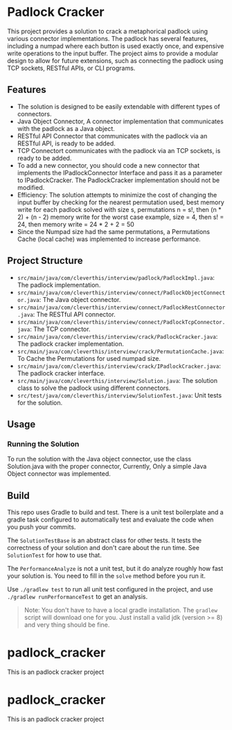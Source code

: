 # Padlock Cracker

This project provides a solution to crack a metaphorical padlock using various connector implementations. The padlock has several features, including a numpad where each button is used exactly once, and expensive write operations to the input buffer. The project aims to provide a modular design to allow for future extensions, such as connecting the padlock using TCP sockets, RESTful APIs, or CLI programs.

## Features

- The solution is designed to be easily extendable with different types of connectors.
- Java Object Connector, A connector implementation that communicates with the padlock as a Java object.
- RESTful API Connector that communicates with the padlock via an RESTful API, is ready to be added.
- TCP Connectort communicates with the padlock via an TCP sockets, is ready to be added.
- To add a new connector, you should code a new connector that implements the IPadlockConnector Interface and pass it as a parameter to IPadlockCracker. The PadlockCracker implementation should not be modified.
- Efficiency: The solution attempts to minimize the cost of changing the input buffer by checking for the nearest permutation used,
   best memory write for each padlock solved with size s, permutations n = s!, then (n * 2) + (n - 2) memory write for the worst case
     example, size = 4, then s! = 24, then memory write = 24 * 2 + 2 = 50
- Since the Numpad size had the same permutations, a Permutations Cache (local cache) was implemented to increase performance.

## Project Structure

- `src/main/java/com/cleverthis/interview/padlock/PadlockImpl.java`: The padlock implementation.
- `src/main/java/com/cleverthis/interview/connect/PadlockObjectConnector.java`: The Java object connector.
- `src/main/java/com/cleverthis/interview/connect/PadlockRestConnector.java`: The RESTful API connector.
- `src/main/java/com/cleverthis/interview/connect/PadlockTcpConnector.java`: The TCP connector.
- `src/main/java/com/cleverthis/interview/crack/PadlockCracker.java`: The padlock cracker implementation.
- `src/main/java/com/cleverthis/interview/crack/PermutationCache.java`: To Cache the Permutations for used numpad size.
- `src/main/java/com/cleverthis/interview/crack/IPadlockCracker.java`: The padlock cracker interface.
- `src/main/java/com/cleverthis/interview/Solution.java`: The solution class to solve the padlock using different connectors.
- `src/test/java/com/cleverthis/interview/SolutionTest.java`: Unit tests for the solution.

## Usage

### Running the Solution

To run the solution with the Java object connector, use the class Solution.java with the proper connector, Currently, Only a simple Java Object connector was implemented.


## Build

This repo uses Gradle to build and test.
There is a unit test boilerplate and a gradle task configured to
automatically test and evaluate the code when you push your commits.

The `SolutionTestBase` is an abstract class for other tests.
It tests the correctness of your solution and don't care about the run time.
See `SolutionTest` for how to use that.

The `PerformanceAnalyze` is not a unit test, but it do analyze roughly how
fast your solution is. You need to fill in the `solve` method before you run it.

Use `./gradlew test` to run all unit test configured in the project,
and use `./gradlew runPerformanceTest` to get an analysis.

> Note: You don't have to have a local gradle installation.
> The `gradlew` script will download one for you.
> Just install a valid jdk (version >= 8) and very thing should be fine.

# padlock_cracker
This is an padlock cracker project
# padlock_cracker
This is an padlock cracker project
